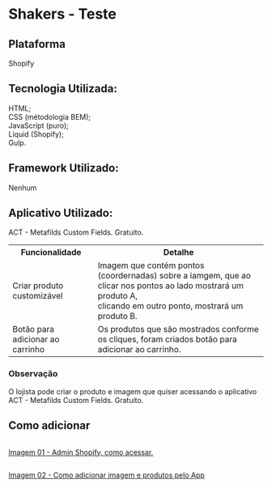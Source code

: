 <h1><b>Shakers - Teste</b></h1>
<h2>Plataforma</h2>
<p>
   Shopify
</p>
<h2>Tecnologia Utilizada:</h2>
<p>
    HTML;<br /> CSS (métodologia BEM);<br /> JavaScript (puro); <br /> Liquid (Shopify);<br /> Gulp.
</p>

<h2>Framework Utilizado:</h2>
<p>
    Nenhum
</p>

<h2>Aplicativo Utilizado:</h2>
<p>
    ACT - Metafilds Custom Fields. Gratuito.
</p>

<table>
  <tr>
    <th>Funcionalidade</th>
    <th>Detalhe</th>
  </tr>
  <tr>
    <td>Criar produto customizável</td>
    <td>
        Imagem que contém pontos (coordernadas) sobre a iamgem, que ao clicar nos pontos ao lado mostrará um produto A, <br />
        clicando em outro ponto, mostrará um produto B.
    </td>
  </tr>
  <tr>
    <td>Botão para adicionar ao carrinho</td>
    <td>
        Os produtos que são mostrados conforme os cliques, foram criados botão para adicionar ao carrinho.
    </td>
  </tr>
</table>

<h3>Observação</h3>
<p>O lojista pode criar o produto e imagem que quiser acessando o aplicativo ACT - Metafilds Custom Fields. Gratuito.</p>

<h2>Como adicionar</h2>
<div style="display:flex;flex-direction:column">
    <a href="https://drive.google.com/file/d/1wSEGldB2xPaZGI50RrZxghQikp4qhdZG/view"> 
        <p>Imagem 01 - Admin Shopify, como acessar.</p>
    </a>
    <a href="https://drive.google.com/file/d/1L8CSm08DPR36mxxEL-g22BJQVqjDBCMb/view?usp=sharing">
        <p> Imagem 02 - Como adicionar imagem e produtos pelo App </p>
    </a>
</div>


